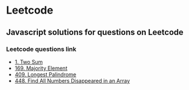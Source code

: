 # Leetcode
## Javascript solutions for questions on Leetcode


### Leetcode questions link
* [1. Two Sum](https://leetcode.com/problems/two-sum/#/description)
* [169. Majority Element](https://leetcode.com/problems/majority-element/#/description)
* [409. Longest Palindrome](https://leetcode.com/problems/longest-palindrome/#/description)
* [448. Find All Numbers Disappeared in an Array](https://leetcode.com/problems/find-all-numbers-disappeared-in-an-array/#/description)